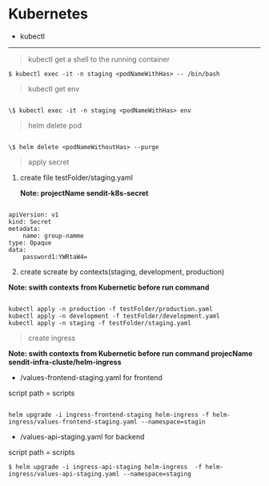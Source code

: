 # Kubernetes

- kubectl

---

> kubectl get a shell to the running container

```
$ kubectl exec -it -n staging <podNameWithHas> -- /bin/bash
```

> kubectl get env

```

\$ kubectl exec -it -n staging <podNameWithHas> env

```

> helm delete pod

```

\$ helm delete <podNameWithoutHas> --purge

```

> apply secret

1. create file testFolder/staging.yaml

   <b>Note: projectName sendit-k8s-secret</b>

```

apiVersion: v1
kind: Secret
metadata:
    name: group-namme
type: Opaque
data:
    password1:YWRtaW4=

```

2. create screate by contexts(staging, development, production)

<b>Note: swith contexts from Kubernetic before run command</b>

```

kubectl apply -n production -f testFolder/production.yaml
kubectl apply -n development -f testFolder/development.yaml
kubectl apply -n staging -f testFolder/staging.yaml

```

> create ingress

<b>Note: swith contexts from Kubernetic before run command projecName sendit-infra-cluste/helm-ingress</b>

- /values-frontend-staging.yaml for frontend

script path = scripts

```

helm upgrade -i ingress-frontend-staging helm-ingress -f helm-ingress/values-frontend-staging.yaml --namespace=stagin

```

- /values-api-staging.yaml for backend

script path = scripts

```
$ helm upgrade -i ingress-api-staging helm-ingress  -f helm-ingress/values-api-staging.yaml --namespace=staging
```
